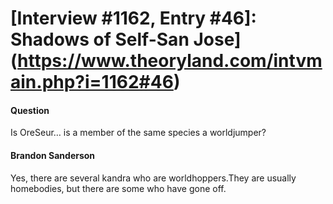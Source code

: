 # [Interview #1162, Entry #46]: Shadows of Self-San Jose](https://www.theoryland.com/intvmain.php?i=1162#46)

#### Question

Is OreSeur… is a member of the same species a worldjumper?

#### Brandon Sanderson

Yes, there are several kandra who are worldhoppers.They are usually homebodies, but there are some who have gone off.


